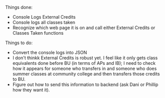 Things done: 
- Console Logs External Credits 
- Console logs all classes taken 
- Recognize which web page it is on and call either External Credits or Classes Taken functions

Things to do: 
- Convert the console logs into JSON
- I don't thinkk External Credits is robust yet. I feel like it only gets class equivalents done before BU (in terms of APs and IB); I need to check how it appears for someone who transfers in and someone who does summer classes at community college and then transfers those credits to BU.
- Figure out how to send this information to backend (ask Dani or Phillip how they want it). 